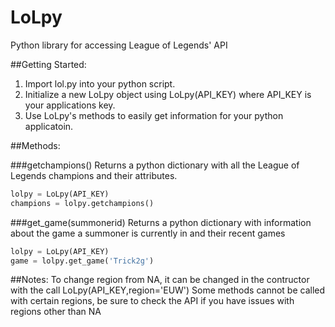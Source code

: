 LoLpy
=====

Python library for accessing League of Legends' API

##Getting Started:

1. Import lol.py into your python script.
2. Initialize a new LoLpy object using LoLpy(API_KEY) where API_KEY is your applications key.
3. Use LoLpy's methods to easily get information for your python applicatoin.

##Methods:

###getchampions()
Returns a python dictionary with all the League of Legends champions and their attributes.
```python
lolpy = LoLpy(API_KEY)
champions = lolpy.getchampions()
```

###get_game(summonerid)
Returns a python dictionary with information about the game a summoner is currently in and their recent games
```python
lolpy = LoLpy(API_KEY)
game = lolpy.get_game('Trick2g')
```

##Notes:
To change region from NA, it can be changed in the contructor with the call LoLpy(API_KEY,region='EUW')
Some methods cannot be called with certain regions, be sure to check the API if you have issues with regions other than NA